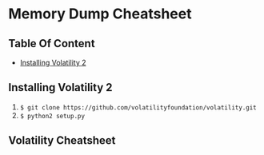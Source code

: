 # Memory Dump Cheatsheet

## Table Of Content
  * [Installing Volatility 2](#Installing-Volatility-2)


## Installing Volatility 2
1. `$ git clone https://github.com/volatilityfoundation/volatility.git`
2. `$ python2 setup.py`

## Volatility Cheatsheet
  
